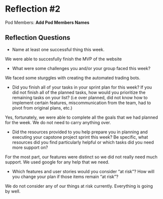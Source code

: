 # Reflection #2

Pod Members: **Add Pod Members Names**

## Reflection Questions

* Name at least one successful thing this week.

We were able to succesfully finish the MVP of the website


* What were some challenges you and/or your group faced this week?

We faced some sturggles with creating the automated trading bots. 

* Did you finish all of your tasks in your sprint plan for this week? If you did not finish all of the planned tasks, how would you prioritize the remaining tasks on your list?  (i.e over planned, did not know how to implement certain features, miscommunication from the team, had to pivot from original plans, etc.)


Yes, fortunately, we were able to complete all the goals that we had planned for the week. We do not need to carry anything over. 
 
* Did the resources provided to you help prepare you in planning and executing your capstone project sprint this week? Be specific, what resources did you find particularly helpful or which tasks did you need more support on?

For the most part, our features were distinct so we did not really need much support. We used google for any help that we need.

* Which features and user stories would you consider “at risk”? How will you change your plan if those items remain “at risk”?

We do not consider any of our things at risk currently. Everything is going by well.
